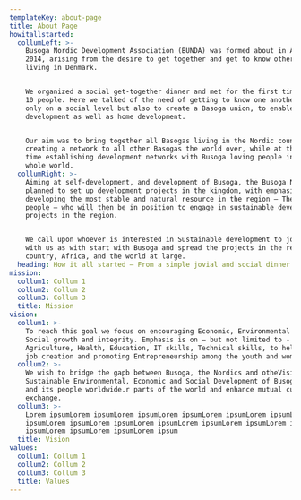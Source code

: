 ```yaml
---
templateKey: about-page
title: About Page
howitallstarted:
  collumLeft: >-
    Busoga Nordic Development Association (BUNDA) was formed about in August
    2014, arising from the desire to get together and get to know other Basoga
    living in Denmark.


    We organized a social get-together dinner and met for the first time about
    10 people. Here we talked of the need of getting to know one another not
    only on a social level but also to create a Basoga union, to enable personal
    development as well as home development.


    Our aim was to bring together all Basogas living in the Nordic countries and
    creating a network to all other Basogas the world over, while at the same
    time establishing development networks with Busoga loving people in the
    whole world.
  collumRight: >-
    Aiming at self-development, and development of Busoga, the Busoga Nordic
    planned to set up development projects in the kingdom, with emphasis on
    developing the most stable and natural resource in the region – The Basoga
    people – who will then be in position to engage in sustainable development
    projects in the region.


    We call upon whoever is interested in Sustainable development to join hands
    with us as with start with Busoga and spread the projects in the rest of the
    country, Africa, and the world at large.
  heading: How it all started – From a simple jovial and social dinner
mission:
  collum1: Collum 1
  collum2: Collum 2
  collum3: Collum 3
  title: Mission
vision:
  collum1: >-
    To reach this goal we focus on encouraging Economic, Environmental and
    Social growth and integrity. Emphasis is on – but not limited to -
    Agriculture, Health, Education, IT skills, Technical skills, to help ensure
    job creation and promoting Entrepreneurship among the youth and women.
  collum2: >-
    We wish to bridge the gapb between Busoga, the Nordics and otheVision:
    Sustainable Environmental, Economic and Social Development of Busoga Kingdom
    and its people worldwide.r parts of the world and enhance mutual cultural
    exchange.
  collum3: >-
    Lorem ipsumLorem ipsumLorem ipsumLorem ipsumLorem ipsumLorem ipsumLorem
    ipsumLorem ipsumLorem ipsumLorem ipsumLorem ipsumLorem ipsumLorem ipsumLorem
    ipsumLorem ipsumLorem ipsumLorem ipsum
  title: Vision
values:
  collum1: Collum 1
  collum2: Collum 2
  collum3: Collum 3
  title: Values
---
```


